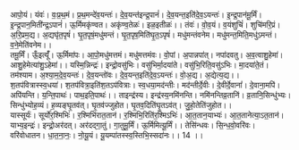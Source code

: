 

  
आपो॒यं। यंवः॑। वः॒प्र॒थ॒मं। प्र॒थ॒मन्दे॑व॒यन्तः॑। दे॒व॒यन्त॑इन्द्र॒पानं॑। दे॒व॒यन्त॒इति॑दे॒व॒ऽयन्तः॑। इ॒न्द्र॒पान॑मू॒र्मिं। इ॒न्द्र॒पान॒मिती॑न्द्र॒ऽपानं॑। ऊ॒र्मिमकृ॑ण्वत। अकृ॑ण्व॒तेळः॑। इळ॒इतीळः॑।। तंवः॑। वो॒व॒यं। व॒यंशुचिं॑। शुचि॑मरि॒प्रं। अ॒रि॒प्रम॒द्य। अ॒द्यघृ॑त॒पृषं॑। घृ॒त॒पृषं॒मधु॑मन्तं। घृ॒त॒पृष॒मिति॑घृ॒त॒ऽपृषं॑। मधु॑मन्तंवनेम। मधु॑मन्त॒मिति॒मधु॑ऽमन्तं। व॒ने॒मेति॑वनेम।।  
तमू॒र्मिं। ऊँ॒इत्यूँ॑। ऊ॒र्मिमा॑पः। आ॒पो॒मधु॑मत्तमं। मधु॑मत्तमंवः। वो॒पां। अ॒पान्नपा॑त्। नपा॑दवतु। अ॒व॒त्वाशु॒हेमा॑। आशु॒हेमेत्या॑शु॒ऽहेमा॑।। यस्मि॒न्निन्द्रः॑। इन्द्रो॒वसु॑भिः। वसु॑भिर्मा॒दया॑ते। वसु॑भि॒रिति॒वसु॑ऽभिः। मा॒दया॑ते॒तं। तम॑श्याम। अ॒श्या॒म॒दे॒व॒यन्तः॑। दे॒व॒यन्तो॑वः। दे॒व॒यन्त॒इति॑दे॒व॒ऽयन्तः॑। वो॒अ॒द्य। अ॒द्येत्य॒द्य।।  
श॒तप॑वित्रास्स्व॒धया॑। श॒तप॑वित्रा॒इति॑श॒तऽप॑वित्राः। स्व॒धया॒मद॑न्तीः। मद॑न्तीर्दे॒वीः। दे॒वीर्दे॒वानां॑। दे॒वाना॒मपि॑। अपि॑यन्ति। य॒न्ति॒पाथः॑। पाथ॒इति॒पाथः॑।। ताइन्द्र॑स्य। इन्द्र॑स्य॒नमि॑नन्ति। नमि॑नन्तिव्र॒तानि॑। व्र॒तानि॒सिन्धु॑भ्यः। सिन्धु॑भ्योह॒व्यं। ह॒व्यङ्घृ॒तव॑त्। घृ॒तव॑ज्जुहोत। घृ॒तव॒दिति॑घृ॒तऽव॑त्। जु॒हो॒तेति॑जुहोत।।  
यास्सूर्यः॑। सूर्यो॑र॒श्मिभिः॑। र॒श्मिभि॑रात॒तान॑। र॒श्मिभि॒रिति॑र॒श्मिऽभिः॑। आ॒त॒तान॒याभ्यः॑। आ॒त॒तानेत्या॒ऽत॒तान॑। याभ्य॒इन्द्रः॑। इन्द्रो॒अर॑दत्। अर॑दद्गा॒तुं। गा॒तुमू॒र्मिं। ऊ॒र्मिमित्यू॒र्मिं।। तेसि॑न्धवः। सि॒न्ध॒वो॒वरि॑वः। वरि॑वोधातन। धा॒त॒ना॒नः॒। नो॒यू॒यं। यू॒यम्पा॑तस्स्व॒स्तिभि॒स्सदा॑नः।। 14 ।।  
